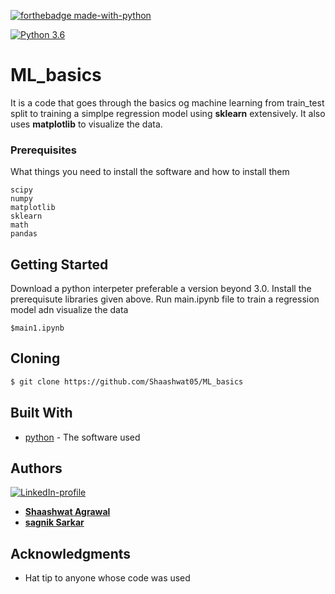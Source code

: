 [![forthebadge made-with-python](http://ForTheBadge.com/images/badges/made-with-python.svg)](https://www.python.org/)

[![Python 3.6](https://img.shields.io/badge/python-3.6-green.svg)](https://www.python.org/downloads/release/python-360/) 
# ML_basics
 It is a code that goes through the basics og machine learning from train_test split to training a simplpe regression model using **sklearn** extensively. It also uses **matplotlib** to visualize the data.

### Prerequisites

What things you need to install the software and how to install them

```
scipy 
numpy 
matplotlib
sklearn
math 
pandas
```

## Getting Started

Download a python interpeter preferable a version beyond 3.0. Install the prerequisute libraries given above. Run main.ipynb file to train a regression model adn visualize the data

```
$main1.ipynb   

```

## Cloning
```bash
$ git clone https://github.com/Shaashwat05/ML_basics
```


## Built With

* [python](https://www.python.org/) - The software used

## Authors
[![LinkedIn-profile](https://img.shields.io/badge/LinkedIn-Profile-teal.svg)](https://www.linkedin.com/in/shaashwat-agrawal-1904a117a/)

* [**Shaashwat Agrawal**](https://github.com/Shaashwat05) 
* [**sagnik Sarkar**](https://github.com/sagnik106) 

## Acknowledgments

* Hat tip to anyone whose code was used




